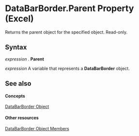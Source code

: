 
# DataBarBorder.Parent Property (Excel)

Returns the parent object for the specified object. Read-only.


## Syntax

 _expression_ . **Parent**

 _expression_ A variable that represents a **DataBarBorder** object.


## See also


#### Concepts


[DataBarBorder Object](e46bb88b-ec41-a4f9-8926-34d0a22ad8e9.md)
#### Other resources


[DataBarBorder Object Members](2bd30dd3-79ad-f227-c751-7890bd11528b.md)
